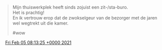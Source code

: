> Mijn thuiswerkplek heeft sinds zojuist een zit\-/sta\-buro\.   
> Het is prachtig\!  
> En ik vertrouw erop dat de zwokselgeur van de bezorger met de jaren wel wegtrekt uit die kamer\.  
>   
> \#wow

<img src="../../media/tweet.ico" width="12" /> [Fri Feb 05 08:13:25 +0000 2021](https://twitter.com/DromerDenker/status/1357603222429593602)